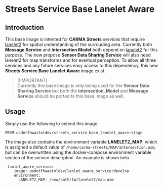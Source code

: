 # Streets Service Base Lanelet Aware
## Introduction
This base image is intented for **CARMA Streets** services that require [lanelet2](https://github.com/fzi-forschungszentrum-informatik/Lanelet2) for spatial understanding of the surrouding area. Currently both **Message Service** and **Intersection Model** both depend on [lanelet2](https://github.com/fzi-forschungszentrum-informatik/Lanelet2) for this purpose. The new propose **Sensor Data Sharing Service** will also need lanelet2 for map transforms and for eventual perception. To allow all three services and any future services easy access to this dependency, this new **Streets Service Base Lanelet Aware** image exist.
> [!IMPORTANT]\
> Currently this base image is only being used for the **Sensor Data Sharing Service** but both the **Intersection_Model** and **Message Service** should be ported to this base image as well.

## Usage
Simply use the following to extend this image
```
FROM usdotfhwastoldev/streets_service_base_lanelet_aware:<tag>
```
The image also contains the environment variable **LANELET2_MAP**, which is assigned a default value of `/home/carma-streets/MAP/Intersection.osm`, but can be overwritten using the docker-compose environment variable section of the service description. An example is shown belo
```
 lanlet_aware_service:
    image: usdotfhwastoldev/lanlet_aware_service:develop
    environment:
      LANELET2_MAP: /new/path/to/lanelet2/map.osm
```
